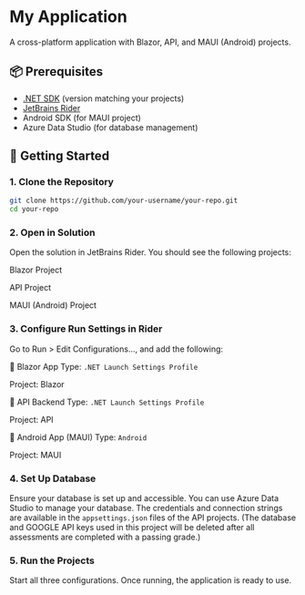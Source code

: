 # My Application

A cross-platform application with Blazor, API, and MAUI (Android) projects.

## 📦 Prerequisites

- [.NET SDK](https://dotnet.microsoft.com/en-us/download) (version matching your projects)
- [JetBrains Rider](https://www.jetbrains.com/rider/)
- Android SDK (for MAUI project)
- Azure Data Studio (for database management)

## 🚀 Getting Started

### 1. Clone the Repository

```bash
git clone https://github.com/your-username/your-repo.git
cd your-repo
```

### 2. Open in Solution
Open the solution in JetBrains Rider. You should see the following projects:

Blazor Project

API Project

MAUI (Android) Project

### 3. Configure Run Settings in Rider
Go to Run > Edit Configurations..., and add the following:

🔹 Blazor App
Type: ```.NET Launch Settings Profile```

Project: Blazor

🔹 API Backend
Type: ```.NET Launch Settings Profile```

Project: API

🔹 Android App (MAUI)
Type: ```Android```

Project: MAUI

### 4. Set Up Database
Ensure your database is set up and accessible. You can use Azure Data Studio to manage your database.
The credentials and connection strings are available in the `appsettings.json` files of the API projects. (The database and GOOGLE API keys used in this project will be deleted after all assessments are completed
with a passing grade.)

### 5. Run the Projects
Start all three configurations. Once running, the application is ready to use.